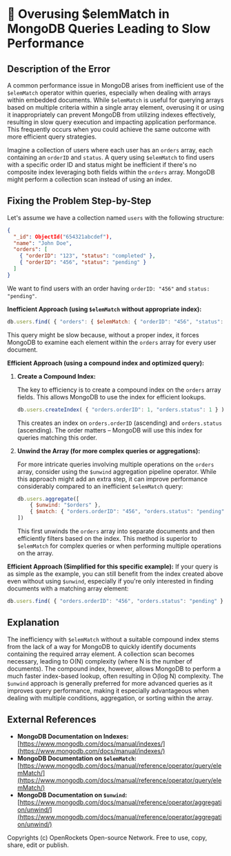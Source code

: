 # 🐞 Overusing $elemMatch in MongoDB Queries Leading to Slow Performance


## Description of the Error

A common performance issue in MongoDB arises from inefficient use of the `$elemMatch` operator within queries, especially when dealing with arrays within embedded documents.  While `$elemMatch` is useful for querying arrays based on multiple criteria within a single array element, overusing it or using it inappropriately can prevent MongoDB from utilizing indexes effectively, resulting in slow query execution and impacting application performance. This frequently occurs when you could achieve the same outcome with more efficient query strategies.

Imagine a collection of users where each user has an `orders` array, each containing an `orderID` and `status`.  A query using `$elemMatch` to find users with a specific order ID and status might be inefficient if there's no composite index leveraging both fields within the `orders` array. MongoDB might perform a collection scan instead of using an index.

## Fixing the Problem Step-by-Step

Let's assume we have a collection named `users` with the following structure:

```json
{
  "_id": ObjectId("654321abcdef"),
  "name": "John Doe",
  "orders": [
    { "orderID": "123", "status": "completed" },
    { "orderID": "456", "status": "pending" }
  ]
}
```

We want to find users with an order having `orderID: "456"` and `status: "pending"`.

**Inefficient Approach (using `$elemMatch` without appropriate index):**

```javascript
db.users.find( { "orders": { $elemMatch: { "orderID": "456", "status": "pending" } } } )
```

This query might be slow because, without a proper index, it forces MongoDB to examine each element within the `orders` array for every user document.

**Efficient Approach (using a compound index and optimized query):**

1. **Create a Compound Index:**

   The key to efficiency is to create a compound index on the `orders` array fields.  This allows MongoDB to use the index for efficient lookups.

   ```javascript
   db.users.createIndex( { "orders.orderID": 1, "orders.status": 1 } )
   ```
   This creates an index on `orders.orderID` (ascending) and `orders.status` (ascending). The order matters – MongoDB will use this index for queries matching this order.

2. **Unwind the Array (for more complex queries or aggregations):**

   For more intricate queries involving multiple operations on the `orders` array, consider using the `$unwind` aggregation pipeline operator.  While this approach might add an extra step, it can improve performance considerably compared to an inefficient `$elemMatch` query:

   ```javascript
   db.users.aggregate([
       { $unwind: "$orders" },
       { $match: { "orders.orderID": "456", "orders.status": "pending" } }
   ])
   ```
   This first unwinds the `orders` array into separate documents and then efficiently filters based on the index.  This method is superior to `$elemMatch` for complex queries or when performing multiple operations on the array.


**Efficient Approach (Simplified for this specific example):**  If your query is as simple as the example, you can still benefit from the index created above even without using `$unwind`, especially if you're only interested in finding documents with a matching array element:

```javascript
db.users.find( { "orders.orderID": "456", "orders.status": "pending" } )
```


## Explanation

The inefficiency with `$elemMatch` without a suitable compound index stems from the lack of a way for MongoDB to quickly identify documents containing the required array element.  A collection scan becomes necessary, leading to O(N) complexity (where N is the number of documents).  The compound index, however, allows MongoDB to perform a much faster index-based lookup, often resulting in O(log N) complexity. The `$unwind` approach is generally preferred for more advanced queries as it improves query performance, making it especially advantageous when dealing with multiple conditions, aggregation, or sorting within the array.


## External References

* **MongoDB Documentation on Indexes:** [https://www.mongodb.com/docs/manual/indexes/](https://www.mongodb.com/docs/manual/indexes/)
* **MongoDB Documentation on `$elemMatch`:** [https://www.mongodb.com/docs/manual/reference/operator/query/elemMatch/](https://www.mongodb.com/docs/manual/reference/operator/query/elemMatch/)
* **MongoDB Documentation on `$unwind`:** [https://www.mongodb.com/docs/manual/reference/operator/aggregation/unwind/](https://www.mongodb.com/docs/manual/reference/operator/aggregation/unwind/)


Copyrights (c) OpenRockets Open-source Network. Free to use, copy, share, edit or publish.

